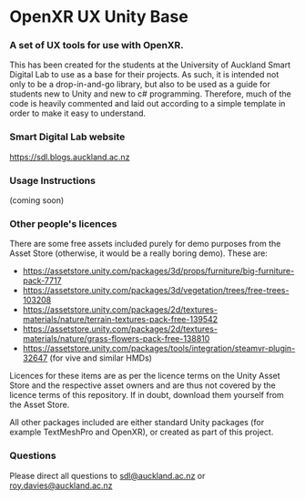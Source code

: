 # OpenXR UX Unity Base### A set of UX tools for use with OpenXR.This has been created for the students at the University of Auckland Smart Digital Lab to use as a base for their projects.  As such, it is intended not only to be a drop-in-and-go library, but also to be used as a guide for students new to Unity and new to c# programming.  Therefore, much of the code is heavily commented and laid out according to a simple template in order to make it easy to understand.### Smart Digital Lab websitehttps://sdl.blogs.auckland.ac.nz ### Usage Instructions(coming soon)### Other people's licencesThere are some free assets included purely for demo purposes from the Asset Store (otherwise, it would be a really boring demo).  These are:* https://assetstore.unity.com/packages/3d/props/furniture/big-furniture-pack-7717* https://assetstore.unity.com/packages/3d/vegetation/trees/free-trees-103208* https://assetstore.unity.com/packages/2d/textures-materials/nature/terrain-textures-pack-free-139542* https://assetstore.unity.com/packages/2d/textures-materials/nature/grass-flowers-pack-free-138810* https://assetstore.unity.com/packages/tools/integration/steamvr-plugin-32647 (for vive and similar HMDs)Licences for these items are as per the licence terms on the Unity Asset Store and the respective asset owners and are thus not covered by the licence terms of this repository.  If in doubt, download them yourself from the Asset Store.All other packages included are either standard Unity packages (for example TextMeshPro and OpenXR), or created as part of this project.### QuestionsPlease direct all questions to sdl@auckland.ac.nz or roy.davies@auckland.ac.nz